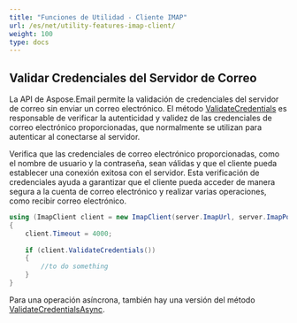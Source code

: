 ```yaml
---
title: "Funciones de Utilidad - Cliente IMAP"
url: /es/net/utility-features-imap-client/
weight: 100
type: docs
---
```


## **Validar Credenciales del Servidor de Correo**

La API de Aspose.Email permite la validación de credenciales del servidor de correo sin enviar un correo electrónico. El método [ValidateCredentials](https://reference.aspose.com/email/net/aspose.email.clients.imap/imapclient/validatecredentials) es responsable de verificar la autenticidad y validez de las credenciales de correo electrónico proporcionadas, que normalmente se utilizan para autenticar al conectarse al servidor.

Verifica que las credenciales de correo electrónico proporcionadas, como el nombre de usuario y la contraseña, sean válidas y que el cliente pueda establecer una conexión exitosa con el servidor. Esta verificación de credenciales ayuda a garantizar que el cliente pueda acceder de manera segura a la cuenta de correo electrónico y realizar varias operaciones, como recibir correo electrónico.

```cs
using (ImapClient client = new ImapClient(server.ImapUrl, server.ImapPort, "username", "password", SecurityOptions.Auto))
{
    client.Timeout = 4000;
   
    if (client.ValidateCredentials())
    {
        //to do something
    }
}
```

Para una operación asíncrona, también hay una versión del método [ValidateCredentialsAsync](https://reference.aspose.com/email/net/aspose.email.clients.imap/imapclient/validatecredentialsasync).